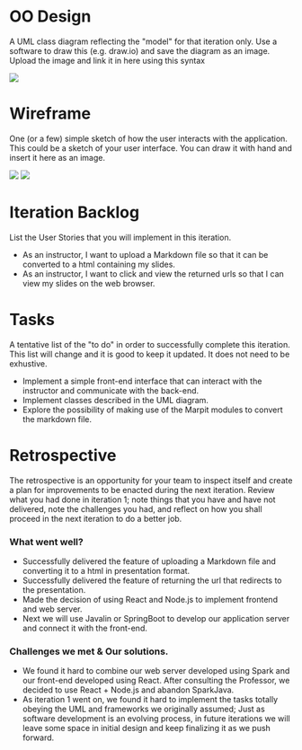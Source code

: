 # OO Design
A UML class diagram reflecting the "model" for that iteration only.
Use a software to draw this (e.g. draw.io) and save the diagram as an image. 
Upload the image and link it in here using this syntax

![](https://github.com/jhu-oose/2020-spring-group-QuizHero/blob/master/docs/it1/UMLiter1.jpg)

# Wireframe
One (or a few) simple sketch of how the user interacts with the application. 
This could be a sketch of your user interface. 
You can draw it with hand and insert it here as an image.

![](https://github.com/jhu-oose/2020-spring-group-QuizHero/blob/master/docs/it1/wireframe1.PNG)
![](https://github.com/jhu-oose/2020-spring-group-QuizHero/blob/master/docs/it1/wireframe2.PNG)

# Iteration Backlog
List the User Stories that you will implement in this iteration.

- As an instructor, I want to upload a Markdown file so that it can be converted to a html containing my slides.
- As an instructor, I want to click and view the returned urls so that I can view my slides on the web browser.

# Tasks
A tentative list of the "to do" in order to successfully complete this iteration. 
This list will change and it is good to keep it updated. 
It does not need to be exhustive.

- Implement a simple front-end interface that can interact with the instructor and communicate with the back-end.
- Implement classes described in the UML diagram.
- Explore the possibility of making use of the Marpit modules to convert the markdown file.

# Retrospective
The retrospective is an opportunity for your team to inspect itself and create a plan for improvements to be enacted during the next iteration. Review what you had done in iteration 1; note things that you have and have not delivered, note the challenges you had, and reflect on how you shall proceed in the next iteration to do a better job.

### What went well?
- Successfully delivered the feature of uploading a Markdown file and converting it to a html in presentation format.
- Successfully delivered the feature of returning the url that redirects to the presentation.
- Made the decision of using React and Node.js to implement frontend and web server.
- Next we will use Javalin or SpringBoot to develop our application server and connect it with the front-end.

### Challenges we met & Our solutions.
- We found it hard to combine our web server developed using Spark and our front-end developed using React. After consulting the Professor, we decided to use React + Node.js and abandon SparkJava.
- As iteration 1 went on, we found it hard to implement the tasks totally obeying the UML and frameworks we originally assumed; Just as software development is an evolving process, in future iterations we will leave some space in initial design and keep finalizing it as we push forward. 

